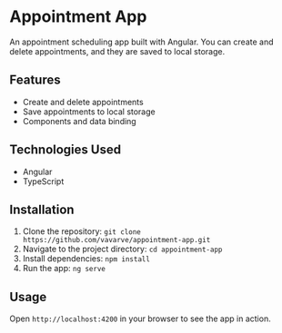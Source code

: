 # Appointment App

An appointment scheduling app built with Angular. You can create and delete appointments, and they are saved to local storage.

## Features

- Create and delete appointments
- Save appointments to local storage
- Components and data binding

## Technologies Used

- Angular
- TypeScript

## Installation

1. Clone the repository: `git clone https://github.com/vavarve/appointment-app.git`
2. Navigate to the project directory: `cd appointment-app`
3. Install dependencies: `npm install`
4. Run the app: `ng serve`

## Usage

Open `http://localhost:4200` in your browser to see the app in action.
